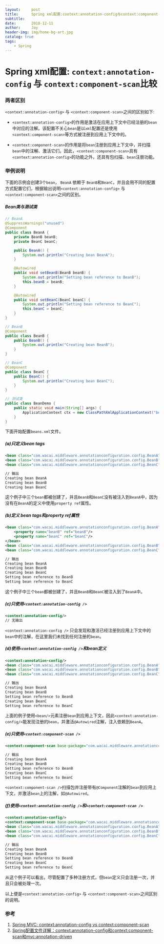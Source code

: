 ```yaml
---
layout:     post
title:      Spring xml配置:context:annotation-config与context:component-scan比较
subtitle:   
date:       2018-12-11
author:     Jay
header-img: img/home-bg-art.jpg
catalog: true
tags:
    - Spring
---
```


# Spring xml配置: `context:annotation-config` 与 `context:component-scan`比较

### 两者区别

`<context:annotation-config>` 与 `<context:component-scan>`之间的区别如下:

- `<context:annotation-config>`的作用是激活在应用上下文中已经注册的`bean`中对应的注解。该配置不关心`bean`是以`xml`配置还是使用 `<context:component-scan>`等方式被注册到应用上下文中的。

- `<context:component-scan>`的作用是将`bean`注册到应用上下文中，并扫描`bean`中的注解、激活它们。因此，`<context:component-scan>`具有`<context:annotation-config>`的功能之外，还具有包扫描、`bean`注册功能。

### 举例说明

下面的示例会创建3个`bean`， `BeanA` 依赖于 `BeanB`和`BeanC`，并且会用不同的配置方式配置它们，根据输出说明`<context:annotation-config>` 与 `<context:component-scan>`之间的区别。

##### Bean类与测试类

```java
// BeanA
@SuppressWarnings("unused")
@Component
public class BeanA {
    private BeanB beanB;
    private BeanC beanC;

    public BeanA() {
        System.out.println("Creating bean BeanA");
    }

    @Autowired
    public void setBeanB(BeanB beanB) {
        System.out.println("Setting bean reference to BeanB");
        this.beanB = beanB;
    }

    @Autowired
    public void setBeanC(BeanC beanC) {
        System.out.println("Setting bean reference to BeanC");
        this.beanC = beanC;
    }
}

// BeanB
@Component
public class BeanB {
    public BeanB() {
        System.out.println("Creating bean BeanB");
    }
}

// BeanC
@Component
public class BeanC {
    public BeanC() {
        System.out.println("Creating bean BeanC");
    }
}

// 测试类
public class BeanDemo {
    public static void main(String[] args) {
        ApplicationContext ctx = new ClassPathXmlApplicationContext("beans.xml");
    }
}
```

下面开始配置`beans.xml`文件。

##### (a)只定义bean tags

```xml
<bean class="com.wacai.middleware.annotationconfiguration.config.BeanA" id="beanA"/>
<bean class="com.wacai.middleware.annotationconfiguration.config.BeanB" id="beanB"/>
<bean class="com.wacai.middleware.annotationconfiguration.config.BeanC" id="beanC"/>

// 输出
Creating bean BeanA
Creating bean BeanB
Creating bean BeanC
```

这个例子中三个`bean`都被创建了，并且`BeanB`和`BeanC`没有被注入到`BeanA`中，因为没有在`BeanA`的定义中使用`property ref`属性。

##### (b)定义 bean tags和property ref属性

```xml
<bean class="com.wacai.middleware.annotationconfiguration.config.BeanA" id="beanA">
    <property name="beanB" ref="beanB"/>
    <property name="beanC" ref="beanC"/>
</bean>
<bean class="com.wacai.middleware.annotationconfiguration.config.BeanB" id="beanB"/>
<bean class="com.wacai.middleware.annotationconfiguration.config.BeanC" id="beanC"/>

// 输出
Creating bean BeanA
Creating bean BeanB
Creating bean BeanC
Setting bean reference to BeanB
Setting bean reference to BeanC
```

这个例子中三个`bean`都被创建了，并且`BeanB`和`BeanC`被注入到了`BeanA`中。

##### (c)只使用`<context:annotation-config />`

```xml
<context:annotation-config/>
// 无输出
```

`<context:annotation-config />` 只会发现和激活已经注册到应用上下文中的`bean`中的注解，在这里我们未找到任何注册的`bean`。

##### (d)使用`<context:annotation-config />`和bean定义

```xml
<context:annotation-config/>
<bean class="com.wacai.middleware.annotationconfiguration.config.BeanA" id="beanA"/>
<bean class="com.wacai.middleware.annotationconfiguration.config.BeanB" id="beanB"/>
<bean class="com.wacai.middleware.annotationconfiguration.config.BeanC" id="beanC"/>

// 输出
Creating bean BeanA
Creating bean BeanB
Setting bean reference to BeanB
Creating bean BeanC
Setting bean reference to BeanC
```

上面的例子使用`<bean/>`元素注册`bean`到应用上下文，因此`<context:annotation-config/>`能发现注册的`bean`，并激活`@Autowired`注解，注入依赖到`BeanA`。

##### (e)只使用`<context:component-scan />`

```xml
<context:component-scan base-package="com.wacai.middleware.annotationconfiguration.config"/>

// 输出
Creating bean BeanA
Creating bean BeanB
Setting bean reference to BeanB
Creating bean BeanC
Setting bean reference to BeanC
```

`<context:component-scan />`扫描包并注册带有`@Component`注解的`bean`到应用上下文，并激活`bean`上的注解，如`@Autowired`。

##### (f)使用`<context:annotation-config />`和`<context:component-scan />`

```xml
<context:annotation-config/>
<context:component-scan base-package="com.wacai.middleware.annotationconfiguration.config"/>
<bean class="com.wacai.middleware.annotationconfiguration.config.BeanA" id="beanA"/>
<bean class="com.wacai.middleware.annotationconfiguration.config.BeanB" id="beanB"/>
<bean class="com.wacai.middleware.annotationconfiguration.config.BeanC" id="beanC"/>

// 输出
Creating bean BeanA
Creating bean BeanB
Setting bean reference to BeanB
Creating bean BeanC
Setting bean reference to BeanC
```

从这个例子可以看出，尽管配置了多种注册方式，但`bean`定义只会注册一次，并且只会被处理一次。

以上便是`<context:annotation-config>` 与 `<context:component-scan>`之间区别的说明。

### 参考

1. [Spring MVC: context:annotation-config vs context:component-scan](https://howtodoinjava.com/spring-mvc/spring-mvc-difference-between-contextannotation-config-vs-contextcomponent-scan/)
2. [Spring配置文件详解：context:annotation-config和context:component-scan和mvc:annotation-driven](https://www.cnblogs.com/lcngu/p/5080702.html)


